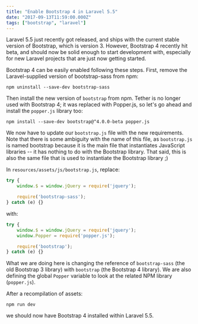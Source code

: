 ```yaml
---
title: "Enable Bootstrap 4 in Laravel 5.5"
date: "2017-09-13T11:59:00.000Z"
tags: ["bootstrap", "laravel"]
---
```


Laravel 5.5 just recently got released, and ships with the current stable version of Bootstrap, which is version 3. However, Bootstrap 4 recently hit beta, and should now be solid enough to start development with, especially for new Laravel projects that are just now getting started.

Bootstrap 4 can be easily enabled following these steps. First, remove the Laravel-supplied version of bootstrap-sass from npm:

```plain
npm uninstall --save-dev bootstrap-sass
```

Then install the new version of `bootstrap` from npm. Tether is no longer used with Bootstrap 4; it was replaced with Popper.js, so let's go ahead and install the `popper.js` library too:

```plain
npm install --save-dev bootstrap@^4.0.0-beta popper.js
```

We now have to update our `bootstrap.js` file with the new requirements. Note that there is some ambiguity with the name of this file, as `bootstrap.js` is named bootstrap because it is the main file that instantiates JavaScript libraries -- it has nothing to do with the Bootstrap library. That said, this is also the same file that is used to instantiate the Bootstrap library ;)

In `resources/assets/js/bootstrap.js`, replace:

```javascript
try {
    window.$ = window.jQuery = require('jquery');

    require('bootstrap-sass');
} catch (e) {}
```

with:

```javascript
try {
    window.$ = window.jQuery = require('jquery');
    window.Popper = require('popper.js');

    require('bootstrap');
} catch (e) {}
```

What we are doing here is changing the reference of `bootstrap-sass` (the old Bootstrap 3 library) with `bootstrap` (the Bootstrap 4 library). We are also defining the global `Popper` variable to look at the related NPM library (`popper.js`).

After a recompilation of assets:

```plain
npm run dev
```

we should now have Bootstrap 4 installed within Laravel 5.5.
